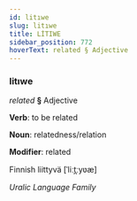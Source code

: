 ```yaml
---
id: litıwe
slug: litıwe
title: LİTIWE
sidebar_position: 772
hoverText: related § Adjective
---
```


### litıwe

*related* **§** Adjective

**Verb**: to be related

**Noun**: relatedness/relation

**Modifier**: related

Finnish liittyvä [ˈliːt̪ːyʋæ]

*Uralic Language Family*